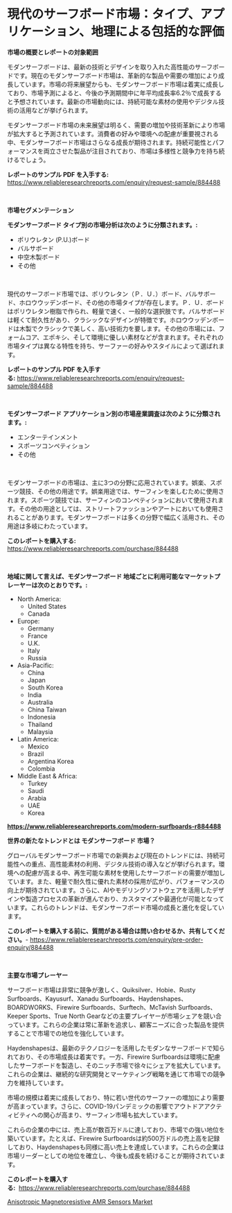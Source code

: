 <p><h1>現代のサーフボード市場：タイプ、アプリケーション、地理による包括的な評価</h1></p><p><strong>市場の概要とレポートの対象範囲</strong></p>
<p><p>モダンサーフボードは、最新の技術とデザインを取り入れた高性能のサーフボードです。現在のモダンサーフボード市場は、革新的な製品や需要の増加により成長しています。市場の将来展望からも、モダンサーフボード市場は着実に成長しており、市場予測によると、今後の予測期間中に年平均成長率6.2％で成長すると予想されています。最新の市場動向には、持続可能な素材の使用やデジタル技術の活用などが挙げられます。</p><p>モダンサーフボード市場の未来展望は明るく、需要の増加や技術革新により市場が拡大すると予測されています。消費者の好みや環境への配慮が重要視される中、モダンサーフボード市場はさらなる成長が期待されます。持続可能性とパフォーマンスを両立させた製品が注目されており、市場は多様性と競争力を持ち続けるでしょう。</p></p>
<p><strong>レポートのサンプル PDF を入手する:</strong> <a href="https://www.reliableresearchreports.com/enquiry/request-sample/884488">https://www.reliableresearchreports.com/enquiry/request-sample/884488</a></p>
<p>&nbsp;</p>
<p><strong>市場セグメンテーション</strong></p>
<p><strong>モダンサーフボード タイプ別の市場分析は次のように分類されます。:</strong></p>
<p><ul><li>ポリウレタン (P.U.)ボード</li><li>バルサボード</li><li>中空木製ボード</li><li>その他</li></ul></p>
<p>&nbsp;</p>
<p><p>現代のサーフボード市場では、ポリウレタン（Ｐ．Ｕ．）ボード、バルサボード、ホロウウッデンボード、その他の市場タイプが存在します。Ｐ．Ｕ．ボードはポリウレタン樹脂で作られ、軽量で速く、一般的な選択肢です。バルサボードは軽くて耐久性があり、クラシックなデザインが特徴です。ホロウウッデンボードは木製でクラシックで美しく、高い技術力を要します。その他の市場には、フォームコア、エポキシ、そして環境に優しい素材などが含まれます。それぞれの市場タイプは異なる特性を持ち、サーファーの好みやスタイルによって選ばれます。</p></p>
<p><strong>レポートのサンプル PDF を入手する:</strong>&nbsp;<a href="https://www.reliableresearchreports.com/enquiry/request-sample/884488">https://www.reliableresearchreports.com/enquiry/request-sample/884488</a></p>
<p>&nbsp;</p>
<p><strong> モダンサーフボード アプリケーション別の市場産業調査は次のように分類されます。:</strong></p>
<p><ul><li>エンターテインメント</li><li>スポーツコンペティション</li><li>その他</li></ul></p>
<p>&nbsp;</p>
<p><p>モダンサーフボードの市場は、主に3つの分野に応用されています。娯楽、スポーツ競技、その他の用途です。娯楽用途では、サーフィンを楽しむために使用されます。スポーツ競技では、サーフィンのコンペティションにおいて使用されます。その他の用途としては、ストリートファッションやアートにおいても使用されることがあります。モダンサーフボードは多くの分野で幅広く活用され、その用途は多岐にわたっています。</p></p>
<p><strong>このレポートを購入する:</strong>&nbsp; <a href="https://www.reliableresearchreports.com/purchase/884488">https://www.reliableresearchreports.com/purchase/884488</a></p>
<p>&nbsp;</p>
<p><strong>地域に関して言えば、モダンサーフボード 地域ごとに利用可能なマーケットプレーヤーは次のとおりです。:</strong></p>
<p><ul>
    <li>
        North America:
        <ul>
            <li>United States</li>
            <li>Canada</li>
        </ul>
    </li>
    <li>
        Europe:
        <ul>
            <li>Germany</li>
            <li>France</li>
            <li>U.K.</li>
            <li>Italy</li>
            <li>Russia</li>
        </ul>
    </li>
    <li>
        Asia-Pacific:
        <ul>
            <li>China</li>
            <li>Japan</li>
            <li>South Korea</li>
            <li>India</li>
            <li>Australia</li>
            <li>China Taiwan</li>
            <li>Indonesia</li>
            <li>Thailand</li>
            <li>Malaysia</li>
        </ul>
    </li>
    <li>
        Latin America:
        <ul>
            <li>Mexico</li>
            <li>Brazil</li>
            <li>Argentina Korea</li>
            <li>Colombia</li>
        </ul>
    </li>
    <li>
        Middle East & Africa:
        <ul>
            <li>Turkey</li>
            <li>Saudi</li>
            <li>Arabia</li>
            <li>UAE</li>
            <li>Korea</li>
        </ul>
    </li>
    </ul></p>
<p><strong><a href="https://www.reliableresearchreports.com/modern-surfboards-r884488">https://www.reliableresearchreports.com/modern-surfboards-r884488</a></strong>&nbsp;</p>
<p><strong>世界の新たなトレンドとは モダンサーフボード 市場？</strong></p>
<p><p>グローバルモダンサーフボード市場での新興および現在のトレンドには、持続可能性への重点、高性能素材の利用、デジタル技術の導入などが挙げられます。環境への配慮が高まる中、再生可能な素材を使用したサーフボードの需要が増加しています。また、軽量で耐久性に優れた素材の採用が広がり、パフォーマンスの向上が期待されています。さらに、AIやモデリングソフトウェアを活用したデザインや製造プロセスの革新が進んでおり、カスタマイズや最適化が可能となっています。これらのトレンドは、モダンサーフボード市場の成長と進化を促しています。</p></p>
<p><strong>このレポートを購入する前に、質問がある場合は問い合わせるか、共有してください。</strong>- <a href="https://www.reliableresearchreports.com/enquiry/pre-order-enquiry/884488">https://www.reliableresearchreports.com/enquiry/pre-order-enquiry/884488</a></p>
<p>&nbsp;</p>
<p><strong>主要な市場プレーヤー</strong></p>
<p><p>サーフボード市場は非常に競争が激しく、Quiksilver、Hobie、Rusty Surfboards、Kayusurf、Xanadu Surfboards、Haydenshapes、BOARDWORKS、Firewire Surfboards、Surftech、McTavish Surfboards、Keeper Sports、True North Gearなどの主要プレイヤーが市場シェアを競い合っています。これらの企業は常に革新を追求し、顧客ニーズに合った製品を提供することで市場での地位を強化しています。</p><p>Haydenshapesは、最新のテクノロジーを活用したモダンなサーフボードで知られており、その市場成長は着実です。一方、Firewire Surfboardsは環境に配慮したサーフボードを製造し、そのニッチ市場で徐々にシェアを拡大しています。これらの企業は、継続的な研究開発とマーケティング戦略を通じて市場での競争力を維持しています。</p><p>市場の規模は着実に成長しており、特に若い世代のサーファーの増加により需要が高まっています。さらに、COVID-19パンデミックの影響でアウトドアアクティビティへの関心が高まり、サーフィン市場も拡大しています。</p><p>これらの企業の中には、売上高が数百万ドルに達しており、市場での強い地位を築いています。たとえば、Firewire Surfboardsは約500万ドルの売上高を記録しており、Haydenshapesも同様に高い売上を達成しています。これらの企業は市場リーダーとしての地位を確立し、今後も成長を続けることが期待されています。</p></p>
<p><strong>このレポートを購入する:</strong>&nbsp;&nbsp;<a href="https://www.reliableresearchreports.com/purchase/884488">https://www.reliableresearchreports.com/purchase/884488</a></p>
<p><p><a href="https://chivalrous-flock-a86.notion.site/Anisotropic-Magnetoresistive-AMR-Sensors-Market-Analysis-Its-CAGR-Market-Segmentation-and-Global-I-dd10b2a2580942c4b990a1aee2f2689a">Anisotropic Magnetoresistive AMR Sensors Market</a></p></p>